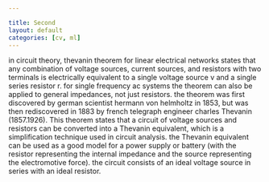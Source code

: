 ```yaml
---

title: Second
layout: default
categories: [cv, ml]
---
```


in circuit theory, thevanin theorem for linear electrical networks states that any combination of voltage sources, current sources, and resistors with two terminals is electrically equivalent to a single voltage source v and a single series resistor r. for single frequency ac systems the theorem can also be applied to general impedances, not just resistors. the theorem was first discovered by german scientist hermann von helmholtz in 1853, but was then rediscovered in 1883 by french telegraph engineer charles Thevanin (1857.1926). This theorem states that a circuit of voltage sources and resistors can be converted into a Thevanin equivalent, which is a simplification technique used in circuit analysis. the Thevanin equivalent can be used as a good model for a power supply or battery (with the resistor representing the internal impedance and the source representing the electromotive force). the circuit consists of an ideal voltage source in series with an ideal resistor.
